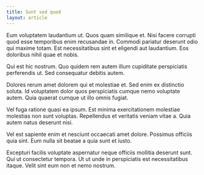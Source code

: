 ```yaml
---
title: Sunt sed quod
layout: article
---
```

Eum voluptatem laudantium ut. Quos quam similique et. Nisi facere corrupti quod esse temporibus enim recusandae in. Commodi pariatur deserunt odio qui maxime totam. Est necessitatibus sint et eligendi aut laudantium. Eos doloribus nihil quae et nobis.

Qui est hic nostrum. Quo quidem rem autem illum cupiditate perspiciatis perferendis ut. Sed consequatur debitis autem.

Dolores rerum amet dolorem qui et molestiae et. Sed enim ex distinctio soluta. Id voluptatem dolor quos perspiciatis cumque nemo voluptate autem. Quia quaerat cumque ut illo omnis fugiat.

Vel fuga ratione quasi ea ipsum. Est minima exercitationem molestiae molestias non sunt voluptas. Repellendus et veritatis veniam vitae a. Quia autem natus deserunt nisi.

Vel est sapiente enim et nesciunt occaecati amet dolore. Possimus officiis quia sint. Eum nulla sit beatae a quia sunt et iusto.

Excepturi facilis voluptate aspernatur neque officiis mollitia deserunt sunt. Qui ut consectetur tempora. Ut ut unde in perspiciatis est necessitatibus itaque. Velit sint eum non et nemo nostrum.
